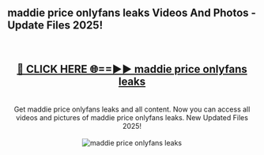 <h2>maddie price onlyfans leaks Videos And Photos - Update Files 2025!</h2>
<br>
<div align="center">
<h2><a href="https://top-ai-tools.click/QrbHav" rel="nofollow">🔴 CLICK HERE 🌐==►► maddie price onlyfans leaks</a></h2>
<br>
Get maddie price onlyfans leaks and all content. Now you can access all videos and pictures of maddie price onlyfans leaks. New Updated Files 2025!
<br>
<br>
<a href="https://top-ai-tools.click/QrbHav" rel="nofollow" data-target="animated-image.originalLink"><img src="https://i.ibb.co.com/WyWwxjT/player-gif2.gif" alt="maddie price onlyfans leaks" style="max-width: 100%; display: inline-block;" data-target="animated-image.originalImage"></a>
</div>
<br>